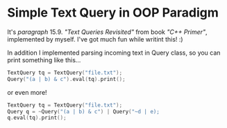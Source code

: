 # Simple Text Query in OOP Paradigm

It's *paragraph* 15.9. *"Text Queries Revisited"* from book *"C++ Primer"*, implemented by myself. I've got much fun while writint this! :)

In addition I implemented parsing incoming text in Query class, so you can print something like this...
```c++
TextQuery tq = TextQuery("file.txt");
Query("(a | b) & c").eval(tq).print();
```

or even more!
```c++
TextQuery tq = TextQuery("file.txt");
Query q = ~Query("(a | b) & c") | Query("~d | e);
q.eval(tq).print();
```